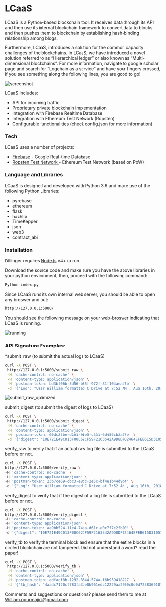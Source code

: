 # LCaaS

LCaaS is a Python-based blockchain tool. It receives data through its API and then use its internal blockchain framework to convert data to blocks and then pushes them to blockchain by establishing hash-binding relationship among blogs. 

Furthermore, LCaaS, introduces a solution for the common capacity challenges of the blockchains. In LCaaS, we have introduced a novel solution referred to as “Hierarchical ledger” or also known as “Multi-dimensional blockchains”.  For more information, navigate to google scholar page and search for “Logchain as a service” and have your fingers crossed, if you see something along the following lines, you are good to go! 

![screenshot](https://user-images.githubusercontent.com/18631688/46560397-9fcc2680-c8c1-11e8-9052-1beeb996d281.png)

LCaaS includes:

   - API for incoming traffic
   - Proprietary private blockchain implementation 
   - Integration with Firebase Realtime Database
   - Integration with Ethereum Test Network (Ropsten)
   - Configurable functionalities (check config.json for more information) 

### Tech

LCaaS uses a number of projects:

* [Firebase] - Google Real-time Database
* [Ropsten Test Network ] - Ethereum Test Network (based on PoW)

### Language and Libraries
LCaaS is designed and developed with Python 3.6 and make use of the following Python Libraries:

* pyrebase
* ethereum
* flask 
* hashlib
* TimeKepper
* json
* web3
* contract_abi

### Installation

Dillinger requires [Node.js](https://nodejs.org/) v4+ to run.

Download the source code and make sure you have the above libraries in your python environment, then, proceed with the following command: 

```sh
Python index.py
```

Since LCaaS runs its own internal web server, you should be able to open any broswer and put:


```sh
http://127.0.0.1:5000/
```
You should see the following message on your web-broswer indicating that LCaaS is running. 

![running](https://user-images.githubusercontent.com/18631688/46561106-2d107a80-c8c4-11e8-8b2d-3125429a6d2a.png)


### API Signature Examples:

*submit_raw (to submit the actual logs to LCaaS)
 ```sh
curl -X POST \
  http://127.0.0.1:5000/submit_raw \
  -H 'cache-control: no-cache' \
  -H 'content-type: application/json' \
  -H 'postman-token: bd3bf06b-5d56-b35f-972f-31f104aea47b' \
  -d '{"Log": "User William formatted C Drive at 7:52 AM , Aug 16th, 2018"}' 
 ```
 ![submit_raw_optimized](https://user-images.githubusercontent.com/18631688/46905815-fc819f80-cec6-11e8-9e11-f2fe3aff2f33.gif)

 
 
 submit_digest (to submit the digest of logs to LCaaS)
 ```sh
curl -X POST \
  http://127.0.0.1:5000/submit_digest \
  -H 'cache-control: no-cache' \
  -H 'content-type: application/json' \
  -H 'postman-token: 60dc220e-d201-91e5-c331-6d456cb2a57e' \
  -d '{"digest": "10E721E49C013F00C62CF59F2163542A9D8DF02464EFEB615D31051B0FDDC327" }'
 ```
verify_raw to verify that if an actual raw log file is submitted to the LCaaS before or not. 
 
  ```sh
 curl -X POST \
  http://127.0.0.1:5000/verify_raw \
  -H 'cache-control: no-cache' \
  -H 'content-type: application/json' \
  -H 'postman-token: 23b7ce69-cbc3-e8dc-2e5c-bf4e1b44d9d4' \
  -d '{"Log": "User William formatted C Drive at 7:52 AM , Aug 16th, 2018"}'
  ```
  
  verify_digest to verify that if the digest of a log file is submitted to the LCaaS before or not. 
 
  ```sh
curl -X POST \
  http://127.0.0.1:5000/verify_digest \
  -H 'cache-control: no-cache' \
  -H 'content-type: application/json' \
  -H 'postman-token: aa9bb524-11e4-74ea-d61c-e0c7f7c2fb10' \
  -d '{"digest": "10E721E49C013F00C62CF59F2163542A9D8DF02464EFEB615D31051B0FDDC327" }'
  ```
  verify_tb to verify the terminal block and ensure that the entire blocks in a circled blockchain are not tampered. 
  Did not understand a word? read the paper!  
 
 ```sh 
curl -X POST \
  http://127.0.0.1:5000/verify_tb \
  -H 'cache-control: no-cache' \
  -H 'content-type: application/json' \
  -H 'postman-token: adfacf8b-1292-8644-574a-f6b959418727' \
  -d '{"tb_hash": "4aadc7120cf783fa3ce0b961edc12229aa2900c0d0d7238369181877e7892178" }'  
 ```
 
 
[//]: # (These are reference links used in the body of this note and get stripped out when the markdown processor does its job. There is no need to format nicely because it shouldn't be seen. Thanks SO - http://stackoverflow.com/questions/4823468/store-comments-in-markdown-syntax)


   [Ropsten Test Network]: <https://ropsten.etherscan.io/>
   [firebase]: <https://firebase.google.com/>

   [PlDb]: <https://github.com/joemccann/dillinger/tree/master/plugins/dropbox/README.md>
   [PlGh]: <https://github.com/joemccann/dillinger/tree/master/plugins/github/README.md>
   [PlGd]: <https://github.com/joemccann/dillinger/tree/master/plugins/googledrive/README.md>
   [PlOd]: <https://github.com/joemccann/dillinger/tree/master/plugins/onedrive/README.md>
   [PlMe]: <https://github.com/joemccann/dillinger/tree/master/plugins/medium/README.md>
   [PlGa]: <https://github.com/RahulHP/dillinger/blob/master/plugins/googleanalytics/README.md>
   
   
   
Comments and suggestions or questions? please send them to me at William.pourmajidi@gmail.com


